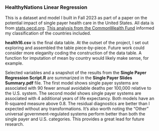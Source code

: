 ### HealthyNations Linear Regression
This is a dataset and model I built in Fall 2023 as part of a paper on the potential impact of single payer health care in the United States. All data is from [stats.oecd.org](https://stats.oecd.org/). [This analysis  from the CommonWealth Fund](https://www.commonwealthfund.org/publications/2019/apr/considering-single-payer-proposals-lessons-from-abroad) informed my classification of the countries included. 

**health16.csv** is the final data table. At the outset of the project, I set out exploring and assembled the table piece-by-piece. Future work could consider more eleganlty coding the construction of the data table. A function for imputation of mean by country would likely make sense, for example.  

Selected variables and a snapshot of the results from the **Single Payer Regression Script.R** are summarized in the **Single Payer Slides Summary.pdf** file. 
The first model shows single payer systems are associated
with 90 fewer annual avoidable deaths per 100,000 relative to the U.S. system. The second model
shows single payer systems are associated with 4 additional years of life expectancy. Both
models have an R-squared measure above 0.8. The residual diagnostics are better than I expected without any transformations. It’s also worth noting the “Other” universal
government-regulated systems perform better than both the single payer and U.S. categories.
This provides a great lead for future research.
